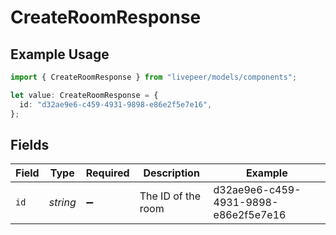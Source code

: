 # CreateRoomResponse

## Example Usage

```typescript
import { CreateRoomResponse } from "livepeer/models/components";

let value: CreateRoomResponse = {
  id: "d32ae9e6-c459-4931-9898-e86e2f5e7e16",
};
```

## Fields

| Field                                | Type                                 | Required                             | Description                          | Example                              |
| ------------------------------------ | ------------------------------------ | ------------------------------------ | ------------------------------------ | ------------------------------------ |
| `id`                                 | *string*                             | :heavy_minus_sign:                   | The ID of the room                   | d32ae9e6-c459-4931-9898-e86e2f5e7e16 |